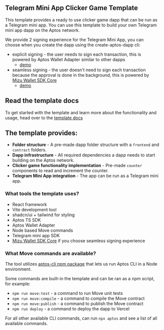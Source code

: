 ## Telegram Mini App Clicker Game Template

This template provides a ready to use clicker game dapp that can be run as a Telegram mini app. You can use this template to build your own Telegram mini app dapp on the Aptos network.

We provide 2 signing experience for the Telegram Mini App, you can choose when you create the dapp using the create-aptos-dapp cli:

- explicit signing - the user needs to sign each transaction, this is powered by Aptos Wallet Adapter similar to other dapps
  - [demo](https://t.me/aptos_explict_siging_bot/)
- seamless signing - the user doesn't need to sign each transaction because the approval is done in the background, this is powered by [Mizu Wallet SDK Core](https://docs.mizu.io/docs/api-connect/core)
  - [demo](https://t.me/seamless345_bot/)

## Read the template docs

To get started with the template and learn more about the functionality and usage, head over to the [template docs](https://aptos.dev/en/build/create-aptos-dapp/templates/clicker-game-tg-mini-app-template)

## The template provides:

- **Folder structure** - A pre-made dapp folder structure with a `frontend` and `contract` folders.
- **Dapp infrastructure** - All required dependencies a dapp needs to start building on the Aptos network.
- **Clicker game functionality implementation** - Pre-made `counter` components to read and increment the counter.
- **Telegram Mini App integration** - The app can be run as a Telegram mini app.

### What tools the template uses?

- React framework
- Vite development tool
- shadcn/ui + tailwind for styling
- Aptos TS SDK
- Aptos Wallet Adapter
- Node based Move commands
- Telegram mini app SDK
- [Mizu Wallet SDK Core](https://docs.mizu.io/docs/api-connect/core) if you choose seamless signing experience

### What Move commands are available?

The tool utilizes [aptos-cli npm package](https://github.com/aptos-labs/aptos-cli) that lets us run Aptos CLI in a Node environment.

Some commands are built-in the template and can be ran as a npm script, for example:

- `npm run move:test` - a command to run Move unit tests
- `npm run move:compile` - a command to compile the Move contract
- `npm run move:publish` - a command to publish the Move contract
- `npm run deploy` - a command to deploy the dapp to Vercel

For all other available CLI commands, can run `npx aptos` and see a list of all available commands.
